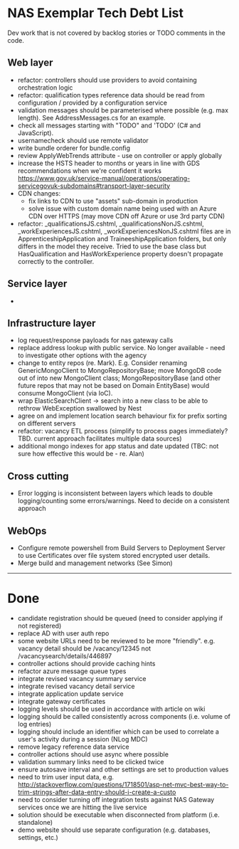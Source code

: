 # NAS Exemplar Tech Debt List #

Dev work that is not covered by backlog stories or TODO comments in the code. 

## Web layer ##

- refactor: controllers should use providers to avoid containing orchestration logic
- refactor: qualification types reference data should be read from configuration / provided by a configuration service
- validation messages should be parameterised where possible (e.g. max length). See AddressMessages.cs for an example.
- check all messages starting with "TODO" and 'TODO' (C# and JavaScript).
- usernamecheck should use remote validator
- write bundle orderer for bundle.config
- review ApplyWebTrends attribute - use on controller or apply globally  
- increase the HSTS header to months or years in line with GDS recommendations when we're confident it works https://www.gov.uk/service-manual/operations/operating-servicegovuk-subdomains#transport-layer-security
- CDN changes:
    - fix links to CDN to use "assets" sub-domain in production
    - solve issue with custom domain name being used with an Azure CDN over HTTPS (may move CDN off Azure or use 3rd party CDN)
- refactor: _qualificationsJS.cshtml, _qualificationsNonJS.cshtml, _workExperiencesJS.cshtml, _workExperiencesNonJS.cshtml files are in ApprenticeshipApplication and TraineeshipApplication folders, but only differs in the model they receive. Tried to use the base class but HasQualification and HasWorkExperience property doesn't propagate correctly to the controller.

## Service layer ##

- 

## Infrastructure layer ##

- log request/response payloads for nas gateway calls
- replace address lookup with public service. No longer available - need to investigate other options with the agency
- change to entity repos (re. Mark). E.g. Consider renaming GenericMongoClient to MongoRepositoryBase; move MongoDB code out of into new MongoClient class; MongoRepositoryBase (and other future repos that may not be based on Domain EntityBase) would consume MongoClient (via IoC).
- wrap ElasticSearchClient -> search into a new class to be able to rethrow WebException swallowed by Nest
- agree on and implement location search behaviour fix for prefix sorting on different servers
- refactor: vacancy ETL process (simplify to process pages immediately? TBD. current approach facilitates multiple data sources)
- additional mongo indexes for app status and date updated (TBC: not sure how effective this would be - re. Alan)

## Cross cutting ##

- Error logging is inconsistent between layers which leads to double logging/counting some errors/warnings. Need to decide on a consistent approach

## WebOps

- Configure remote powershell from Build Servers to Deployment Server to use Certificates over file system stored encrypted user details.   
- Merge build and management networks (See Simon)


----------

# Done #

- candidate registration should be queued (need to consider applying if not registered)
- replace AD with user auth repo
- some website URLs need to be reviewed to be more "friendly". e.g. vacancy detail should be /vacancy/12345 not /vacancysearch/details/446897
- controller actions should provide caching hints
- refactor azure message queue types
- integrate revised vacancy summary service
- integrate revised vacancy detail service
- integrate application update service
- integrate gateway certificates
- logging levels should be used in accordance with article on wiki
- logging should be called consistently across components (i.e. volume of log entries)
- logging should include an identifier which can be used to correlate a user's activity during a session (NLog MDC)
- remove legacy reference data service
- controller actions should use async where possible
- validation summary links need to be clicked twice
- ensure autosave interval and other settings are set to production values
- need to trim user input data, e.g. http://stackoverflow.com/questions/1718501/asp-net-mvc-best-way-to-trim-strings-after-data-entry-should-i-create-a-custo
- need to consider turning off integration tests against NAS Gateway services once we are hitting the live service
- solution should be executable when disconnected from platform (i.e. standalone)
- demo website should use separate configuration (e.g. databases, settings, etc.)
